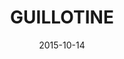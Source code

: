 ---
title: 'GUILLOTINE'
date: 2015-10-14
uploadDate: 2023-01-30
image: {
    src: "./guillotine.png",
    alt: "madotsuki from yume nikki smiling with her eyes closed, pulling down her turtleneck to reveal she has cut her neck with scissors. behind her is a red guillotine silhouette.",
    width: "1000",
    height: "1333",
}
thumb: {
    src: "./guillotine_t.png",
    alt: "guillotine thumbnail"
}
desc: 'severed head effect from a yume nikki themed october art challenge'
tags: ["yumetober 2015", "yume nikki", "madotsuki", "gore", "self-harm", "fanart", "digital"]
medium: 'paint tool sai'
icons: ["fa-scissors"]
original: false
gallery: true
Nsfw: false
Dd: true
---